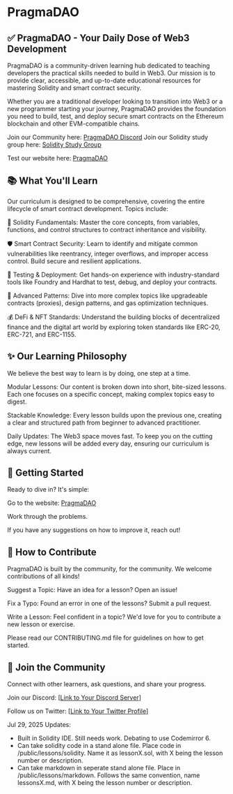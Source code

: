 # PragmaDAO

## ✅ PragmaDAO - Your Daily Dose of Web3 Development
PragmaDAO is a community-driven learning hub dedicated to teaching developers the practical skills needed to build in Web3. Our mission is to provide clear, accessible, and up-to-date educational resources for mastering Solidity and smart contract security.

Whether you are a traditional developer looking to transition into Web3 or a new programmer starting your journey, PragmaDAO provides the foundation you need to build, test, and deploy secure smart contracts on the Ethereum blockchain and other EVM-compatible chains.

Join our Community here: [PragmaDAO Discord](https://discord.gg/KspzcBMysa)
Join our Solidity study group here: [Solidity Study Group](https://discord.gg/nbNvWY8e)

Test our website here: [PragmaDAO](https://pragmadao.github.io/pragmaDAO-website/)

## 📚 What You'll Learn
Our curriculum is designed to be comprehensive, covering the entire lifecycle of smart contract development. Topics include:

💎 Solidity Fundamentals: Master the core concepts, from variables, functions, and control structures to contract inheritance and visibility.

🛡️ Smart Contract Security: Learn to identify and mitigate common vulnerabilities like reentrancy, integer overflows, and improper access control. Build secure and resilient applications.

🧪 Testing & Deployment: Get hands-on experience with industry-standard tools like Foundry and Hardhat to test, debug, and deploy your contracts.

🧩 Advanced Patterns: Dive into more complex topics like upgradeable contracts (proxies), design patterns, and gas optimization techniques.

💰 DeFi & NFT Standards: Understand the building blocks of decentralized finance and the digital art world by exploring token standards like ERC-20, ERC-721, and ERC-1155.

## ✨ Our Learning Philosophy
We believe the best way to learn is by doing, one step at a time.

Modular Lessons: Our content is broken down into short, bite-sized lessons. Each one focuses on a specific concept, making complex topics easy to digest.

Stackable Knowledge: Every lesson builds upon the previous one, creating a clear and structured path from beginner to advanced practitioner.

Daily Updates: The Web3 space moves fast. To keep you on the cutting edge, new lessons will be added every day, ensuring our curriculum is always current.

## 🚀 Getting Started
Ready to dive in? It's simple:

Go to the website: [PragmaDAO](https://pragmadao.github.io/pragmaDAO-website/)

Work through the problems. 

If you have any suggestions on how to improve it, reach out!

## 🙌 How to Contribute
PragmaDAO is built by the community, for the community. We welcome contributions of all kinds!

Suggest a Topic: Have an idea for a lesson? Open an issue!

Fix a Typo: Found an error in one of the lessons? Submit a pull request.

Write a Lesson: Feel confident in a topic? We'd love for you to contribute a new lesson or exercise.

Please read our CONTRIBUTING.md file for guidelines on how to get started.

## 💬 Join the Community
Connect with other learners, ask questions, and share your progress.

Join our Discord: [[Link to Your Discord Server](https://discord.gg/KspzcBMysa)]

Follow us on Twitter: [[Link to Your Twitter Profile](https://x.com/pragma64417)]

Jul 29, 2025 Updates:
- Built in Solidity IDE. Still needs work. Debating to use Codemirror 6. 
- Can take solidity code in a stand alone file. Place code in /public/lessons/solidity. Name it as lessonX.sol, with X being the lesson number or description.
- Can take markdown in seperate stand alone file. Place in /public/lessons/markdown. Follows the same convention, name lessonsX.md, with X being the lesson number or description.
